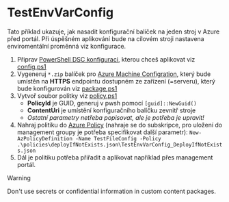 # TestEnvVarConfig
Tato příklad ukazuje, jak nasadit konfigurační balíček na jeden stroj v Azure před portál. Při úspěšném aplikování bude na cílovém stroji nastavena enviromentální proměnná viz konfigurace.

1. Připrav [PowerShell DSC konfiguraci](https://learn.microsoft.com/en-us/powershell/dsc/getting-started/wingettingstarted?view=dsc-1.1&viewFallbackFrom=dsc-2.0), kterou chceš aplikovat viz [config.ps1](config.ps1)
2. Vygeneruj `*.zip` balíček pro [Azure Machine Configration](https://learn.microsoft.com/en-us/azure/governance/machine-configuration/how-to/develop-custom-package/overview), který bude umístěn na **HTTPS** endpointu dostupném ze zařízení (=serveru), který bude konfigurován viz [package.ps1](package.ps1)
3. Vytvoř soubor politky viz [policy.ps1](policy.ps1) 
    - **PolicyId** je GUID, generuj v pwsh pomocí `[guid]::NewGuid()`
    - **ContentUri** je umístění konfiguračního balíčku zevnitř stroje
    - *Ostatní parametry netřeba popisovat, ale je potřeba je upravit!*
4. Nahraj politiku do [Azure Policy](https://learn.microsoft.com/en-us/azure/governance/policy/overview) (nahraje se do subskripce, pro uložení do management groupy je potřeba specifikovat další parametr): `New-AzPolicyDefinition -Name TestFileConfig -Policy .\policies\deployIfNotExists.json\TestEnvVarConfig_DeployIfNotExists.json`
5. Dál je politiku potřeba přiřadit a aplikovat například přes management portál.

> [!WARNING]
> Don't use secrets or confidential information in custom content packages.